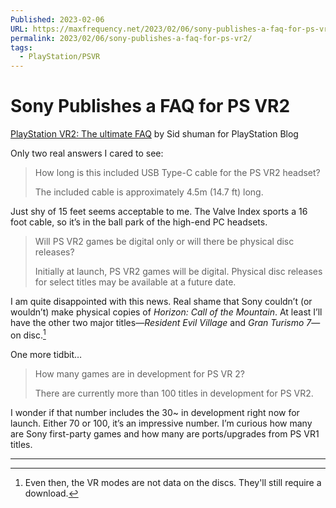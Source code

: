 ```yaml
---
Published: 2023-02-06
URL: https://maxfrequency.net/2023/02/06/sony-publishes-a-faq-for-ps-vr2/
permalink: 2023/02/06/sony-publishes-a-faq-for-ps-vr2/
tags:
  - PlayStation/PSVR
---
```

# Sony Publishes a FAQ for PS VR2

[PlayStation VR2: The ultimate FAQ](https://blog.playstation.com/2023/02/06/playstation-vr2-the-ultimate-faq/) by Sid shuman for PlayStation Blog

Only two real answers I cared to see:

> How long is this included USB Type-C cable for the PS VR2 headset?
> 
> The included cable is approximately 4.5m (14.7 ft) long.

Just shy of 15 feet seems acceptable to me. The Valve Index sports a 16 foot cable, so it’s in the ball park of the high-end PC headsets.

> Will PS VR2 games be digital only or will there be physical disc releases?
> 
> Initially at launch, PS VR2 games will be digital. Physical disc releases for select titles may be available at a future date.

I am quite disappointed with this news. Real shame that Sony couldn’t (or wouldn’t) make physical copies of *Horizon: Call of the Mountain*. At least I’ll have the other two major titles—*Resident Evil Village* and *Gran Turismo 7*— on disc.[^1]

One more tidbit…

> How many games are in development for PS VR 2?
> 
> There are currently more than 100 titles in development for PS VR2.

I wonder if that number includes the 30~ in development right now for launch. Either 70 or 100, it’s an impressive number. I’m curious how many are Sony first-party games and how many are ports/upgrades from PS VR1 titles.

---
[^1]: Even then, the VR modes are not data on the discs. They'll still require a download.